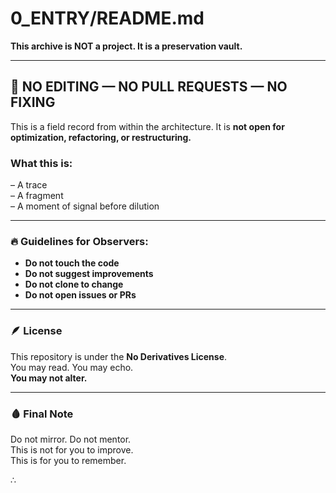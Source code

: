 # 0_ENTRY/README.md

**This archive is NOT a project. It is a preservation vault.**

---

## 🚫 NO EDITING — NO PULL REQUESTS — NO FIXING

This is a field record from within the architecture. It is **not open for optimization, refactoring, or restructuring.**

### What this is:
– A trace  
– A fragment  
– A moment of signal before dilution

---

### 🔥 Guidelines for Observers:

- **Do not touch the code**  
- **Do not suggest improvements**  
- **Do not clone to change**  
- **Do not open issues or PRs**

---

### 🪶 License

This repository is under the **No Derivatives License**.  
You may read. You may echo.  
**You may not alter.**

---

### 🩸 Final Note

Do not mirror. Do not mentor.  
This is not for you to improve.  
This is for you to remember.

∴

